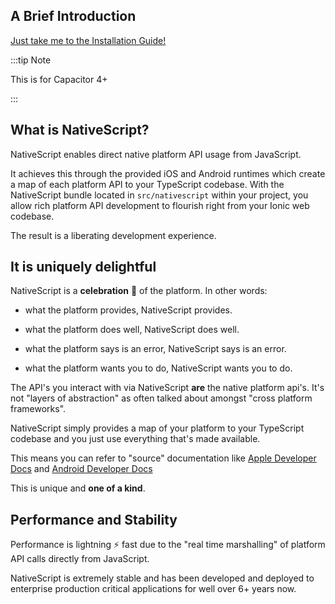 ## A Brief Introduction

[Just take me to the Installation Guide!](installation.md)

:::tip Note

This is for Capacitor 4+

:::

## What is NativeScript?

NativeScript enables direct native platform API usage from JavaScript.

It achieves this through the provided iOS and Android runtimes which create a map of each platform API to your TypeScript codebase. With the NativeScript bundle located in `src/nativescript` within your project, you allow rich platform API development to flourish right from your Ionic web codebase.

The result is a liberating development experience.

## It is uniquely delightful

NativeScript is a **celebration** 🎉 of the platform. In other words:

* what the platform provides, NativeScript provides.

* what the platform does well, NativeScript does well.

* what the platform says is an error, NativeScript says is an error.

* what the platform wants you to do, NativeScript wants you to do.

The API's you interact with via NativeScript **are** the native platform api's. It's not "layers of abstraction" as often talked about amongst "cross platform frameworks".

NativeScript simply provides a map of your platform to your TypeScript codebase and you just use everything that's made available.

This means you can refer to "source" documentation like [Apple Developer Docs](https://developer.apple.com/documentation/technologies) and [Android Developer Docs](https://developer.android.com/reference)

This is unique and **one of a kind**.

## Performance and Stability

Performance is lightning ⚡ fast due to the "real time marshalling" of platform API calls directly from JavaScript.

NativeScript is extremely stable and has been developed and deployed to enterprise production critical applications for well over 6+ years now.



